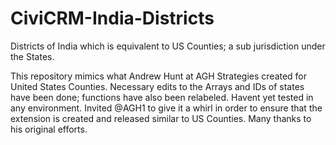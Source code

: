 # CiviCRM-India-Districts
Districts of India which is equivalent to US Counties; a sub jurisdiction under the States.

This repository mimics what Andrew Hunt at AGH Strategies created for United States Counties. 
Necessary edits to the Arrays and IDs of states have been done; functions have also been relabeled.
Havent yet tested in any environment. Invited @AGH1 to give it a whirl in order to ensure that the 
extension is created and released similar to US Counties. Many thanks to his original efforts.
